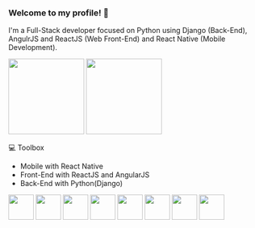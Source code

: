 


### Welcome to my profile! 👋

I'm a Full-Stack developer focused on Python using Django (Back-End), AngulrJS and ReactJS (Web Front-End) and React Native (Mobile Development).


<div>
    <img height="150em" src="https://github-readme-stats-ten-gilt.vercel.app/api?username=williansnex&show_icons=true&theme=dracula&count_private=true">
    <img height="150em" src="https://github-readme-stats-ten-gilt.vercel.app/api/top-langs/?username=williansnex&layout=compact&theme=dracula">
</div>

💻 Toolbox
  <ul>
      <li>Mobile with React Native</li>
      <li>Front-End with ReactJS and AngularJS</li>
      <li>Back-End with Python(Django)</li>
  </ul>
  
<div>
    <img height='50em' src="https://cdn.worldvectorlogo.com/logos/react-2.svg">
    <img height='50em' src='https://cdn.worldvectorlogo.com/logos/angular-icon-1.svg'>
    <img height='50em' src="https://cdn.worldvectorlogo.com/logos/typescript.svg">
    <img height='50em' src="https://cdn.worldvectorlogo.com/logos/logo-javascript.svg">
    <img height='50em' src="https://cdn.worldvectorlogo.com/logos/html-1.svg">
    <img height='50em' src='https://cdn.worldvectorlogo.com/logos/css-3.svg'>
    <img height='50em' src='https://cdn.worldvectorlogo.com/logos/python-5.svg'>
    <img height='50em' src='https://cdn.worldvectorlogo.com/logos/django.svg'>
</div>



 

